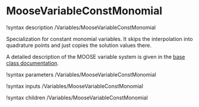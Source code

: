 # MooseVariableConstMonomial

!syntax description /Variables/MooseVariableConstMonomial

Specialization for constant monomial variables.  It skips the interpolation into quadrature points
and just copies the solution values there.

A detailed description of the MOOSE variable system is given in the [base class documentation](MooseVariableBase.md).

!syntax parameters /Variables/MooseVariableConstMonomial

!syntax inputs /Variables/MooseVariableConstMonomial

!syntax children /Variables/MooseVariableConstMonomial
